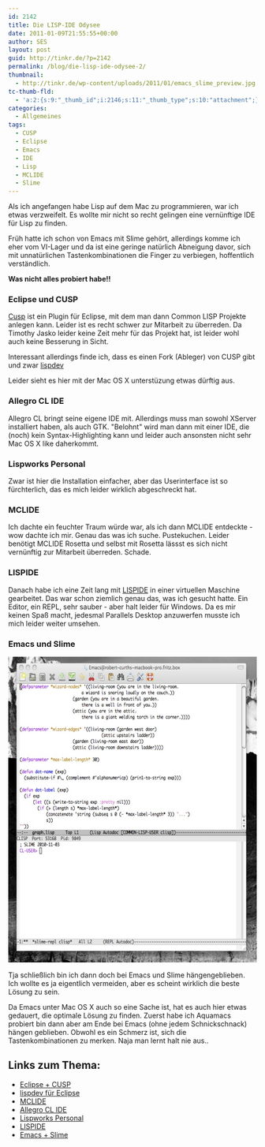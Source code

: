 ```yaml
---
id: 2142
title: Die LISP-IDE Odysee
date: 2011-01-09T21:55:55+00:00
author: SES
layout: post
guid: http://tinkr.de/?p=2142
permalink: /blog/die-lisp-ide-odysee-2/
thumbnail:
  - http://tinkr.de/wp-content/uploads/2011/01/emacs_slime_preview.jpg
tc-thumb-fld:
  - 'a:2:{s:9:"_thumb_id";i:2146;s:11:"_thumb_type";s:10:"attachment";}'
categories:
  - Allgemeines
tags:
  - CUSP
  - Eclipse
  - Emacs
  - IDE
  - Lisp
  - MCLIDE
  - Slime
---
```

Als ich angefangen habe Lisp auf dem Mac zu programmieren, war ich etwas verzweifelt. Es wollte mir nicht so recht gelingen eine vernünftige IDE für Lisp zu finden.

Früh hatte ich schon von Emacs mit Slime gehört, allerdings komme ich eher vom VI-Lager und da ist eine geringe natürlich Abneigung davor, sich mit unnatürlichen Tastenkombinationen die Finger zu verbiegen, hoffentlich verständlich.

**Was nicht alles probiert habe!!**

### Eclipse und CUSP

[Cusp](http://www.bitfauna.com/projects/cusp/cusp.htm) ist ein Plugin für Eclipse, mit dem man dann Common LISP Projekte anlegen kann. Leider ist es recht schwer zur Mitarbeit zu überreden. Da Timothy Jasko leider keine Zeit mehr für das Projekt hat, ist leider wohl auch keine Besserung in Sicht.

Interessant allerdings finde ich, dass es einen Fork (Ableger) von CUSP gibt und zwar [lispdev](https://bitbucket.org/skolos/lispdev/wiki/Home)

Leider sieht es hier mit der Mac OS X unterstüzung etwas dürftig aus.

### Allegro CL IDE

Allegro CL bringt seine eigene IDE mit. Allerdings muss man sowohl XServer installiert haben, als auch GTK. "Belohnt" wird man dann mit einer IDE, die (noch) kein Syntax-Highlighting kann und leider auch ansonsten nicht sehr Mac OS X like daherkommt.

### Lispworks Personal

Zwar ist hier die Installation einfacher, aber das Userinterface ist so fürchterlich, das es mich leider wirklich abgeschreckt hat.

### MCLIDE

Ich dachte ein feuchter Traum würde war, als ich dann MCLIDE entdeckte - wow dachte ich mir. Genau das was ich suche. Pustekuchen. Leider benötigt MCLIDE Rosetta und selbst mit Rosetta lässst es sich nicht vernünftig zur Mitarbeit überreden. Schade.

### LISPIDE

Danach habe ich eine Zeit lang mit [LISPIDE](http://www.daansystems.com/lispide/) in einer virtuellen Maschine gearbeitet. Das war schon ziemlich genau das, was ich gesucht hatte. Ein Editor, ein REPL, sehr sauber - aber halt leider für Windows. Da es mir keinen Spaß macht, jedesmal Parallels Desktop anzuwerfen musste ich mich leider weiter umsehen.

### Emacs und Slime

<img loading="lazy" src="/assets/2011/01/emacs_slime.jpg" alt="Emacs und Slime" title="emacs_slime" width="606" height="620" class="alignnone size-full wp-image-2144" />

Tja schließlich bin ich dann doch bei Emacs und Slime hängengeblieben. Ich wollte es ja eigentlich vermeiden, aber es scheint wirklich die beste Lösung zu sein.

Da Emacs unter Mac OS X auch so eine Sache ist, hat es auch hier etwas gedauert, die optimale Lösung zu finden. Zuerst habe ich Aquamacs probiert bin dann aber am Ende bei Emacs (ohne jedem Schnickschnack) hängen geblieben. Obwohl es ein Schmerz ist, sich die Tastenkombinationen zu merken. Naja man lernt halt nie aus..

## Links zum Thema:

  * [Eclipse + CUSP](http://www.bitfauna.com/projects/cusp/cusp.htm)
  * [lispdev für Eclipse](https://bitbucket.org/skolos/lispdev/wiki/Home)
  * [MCLIDE](http://mclide.in-progress.com/)
  * [Allegro CL IDE](http://www.franz.com/support/documentation/current/doc/mac-express-ide-installation.htm)
  * [Lispworks Personal](http://www.lispworks.com/)
  * [LISPIDE](http://www.daansystems.com/lispide/)
  * [Emacs + Slime](http://common-lisp.net/project/slime/)
